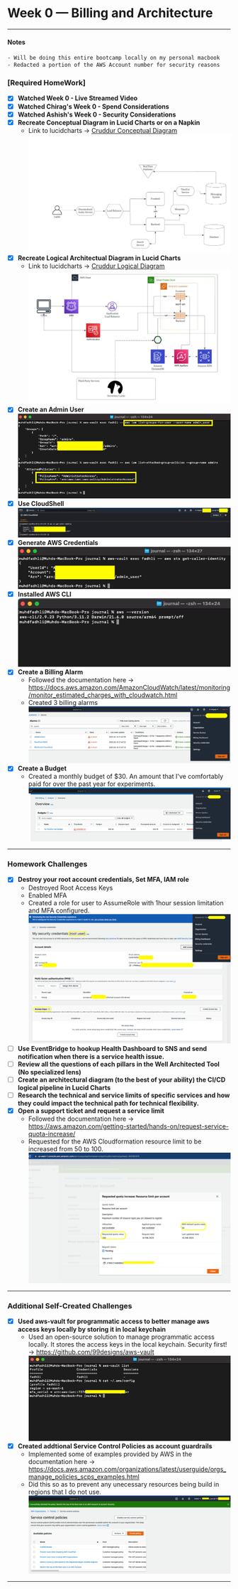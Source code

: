 # Week 0 — Billing and Architecture

---
#### Notes
    - Will be doing this entire bootcamp locally on my personal macbook
    - Redacted a portion of the AWS Account number for security reasons
  
### [Required HomeWork]
- [x] **Watched Week 0 - Live Streamed Video**
- [x] **Watched Chirag's Week 0 - Spend Considerations**
- [x] **Watched Ashish's Week 0 - Security Considerations**
- [x] **Recreate Conceptual Diagram in Lucid Charts or on a Napkin**<br>
  - Link to lucidcharts -> [Cruddur Conceptual Diagram](https://lucid.app/lucidchart/a38d49e1-290a-4010-bd28-4490168f48d8/edit?viewport_loc=-65%2C-11%2C2349%2C1200%2C0_0&invitationId=inv_9d0a9b8c-4862-44b1-8303-74ed28f37080)
  ![Cruddur Conceptual Diagram](assets/W1_RH_Cruddur_Conceptual_Diagram.jpeg "Cruddur Conceptual Diagram")
- [x] **Recreate Logical Architectual Diagram in Lucid Charts**<br>
  - Link to lucidcharts -> [Cruddur Logical Diagram](https://lucid.app/lucidchart/5f5596fb-37fd-4e2e-89ee-65b327d31c67/edit?viewport_loc=-401%2C-174%2C2760%2C1410%2C0_0&invitationId=inv_c37965af-1ad4-4bcc-a512-903f44dab489)
  ![Cruddur Logical Diagram](assets/W1_RH_Cruddur_Logical_Diagram.jpeg "Cruddur Logical Diagram")
- [x] **Create an Admin User**<br>
  ![Create an Admin User](assets/W1_RH_CreateAnAdminUser.png "Create and Admin User")
- [x] **Use CloudShell**<br>
  ![Use CloudShell](assets/W1_RH_UseCloudShell.png "Use CloudShell")
- [x] **Generate AWS Credentials**<br>
  ![Generate AWS Credentials](assets/W1_RH_GenerateAWSCredentials.png "Generate AWS Credentials")
- [x] **Installed AWS CLI**<br>
  ![Installed AWS CLI](assets/W1_RH_InstalledAWSCli.png "Installed AWS CLI")
- [x] **Create a Billing Alarm**<br>
  - Followed the documentation here -> https://docs.aws.amazon.com/AmazonCloudWatch/latest/monitoring/monitor_estimated_charges_with_cloudwatch.html
  - Created 3 billing alarms
  ![BillingAlarm](assets/W1_RH_CreateBillingAlarm.png "BillingAlarm")
- [x] **Create a Budget**<br>
  - Created a monthly budget of $30. An amount that I've comfortably paid for over the past year for experiments.
  ![Budget](assets/W1_RH_CreateABudget.png "Budget")
---
### Homework Challenges
- [x] **Destroy your root account credentials, Set MFA, IAM role**<br>
  - Destroyed Root Access Keys
  - Enabled MFA
  - Created a role for user to AssumeRole with 1hour session limitation and MFA configured.
<br>![root](assets/W1_HC_DestroyRootCredsSetMFA.png "root")
- [ ] **Use EventBridge to hookup Health Dashboard to SNS and send notification when there is a service health issue.**<br>
- [ ] **Review all the questions of each pillars in the Well Architected Tool (No specialized lens)**<br>
- [ ] **Create an architectural diagram (to the best of your ability) the CI/CD logical pipeline in Lucid Charts**<br>
- [ ] **Research the technical and service limits of specific services and how they could impact the technical path for technical flexibility.**<br>
- [x] **Open a support ticket and request a service limit**<br>
  - Followed the documentation here -> https://aws.amazon.com/getting-started/hands-on/request-service-quota-increase/
  - Requested for the AWS Cloudformation resource limit to be increased from 50 to 100.
  ![service-limit](assets/W1_HC_OpenedASupportTicketandRequestAServiceLimit.png "service-limit")
---
### Additional Self-Created Challenges
- [x] **Used aws-vault for programmatic access to better manage aws access keys locally by storing it in local keychain**<br>
  - Used an open-source solution to manage programmatic access locally. It stores the access keys in the local keychain. Security first! -> https://github.com/99designs/aws-vault
  ![aws-vault](assets/W1_HC_use_aws-vault_for_programmatic_access_awscli.png "aws-vault")
- [x] **Created addtional Service Control Policies as account guardrails**<br>
  - Implemented some of examples provided by AWS in the documentation here -> https://docs.aws.amazon.com/organizations/latest/userguide/orgs_manage_policies_scps_examples.html
  - Did this so as to prevent any unecessary resources being build in regions that I do not use.
  ![SCPs](assets/W1_HC_Created_additional_SCPs_as_account_guardrails.png "SCPs")
---